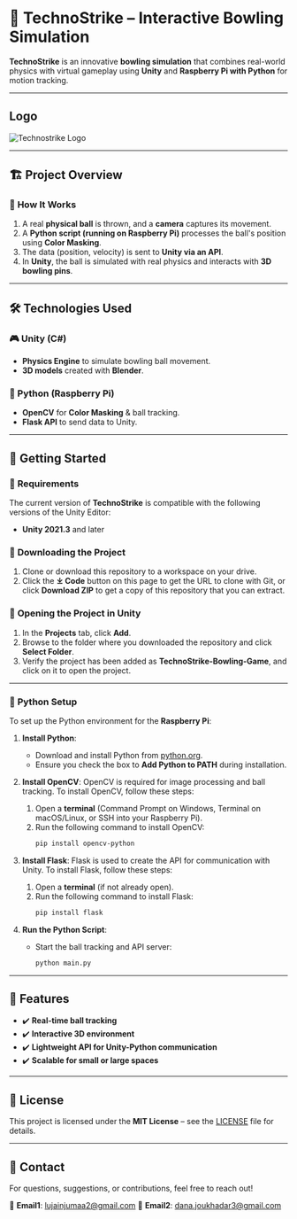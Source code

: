 # 🎳 TechnoStrike – Interactive Bowling Simulation  

**TechnoStrike** is an innovative **bowling simulation** that combines real-world physics with virtual gameplay using **Unity** and **Raspberry Pi with Python** for motion tracking.  

---

## Logo  
![Technostrike Logo](./images/Technostrike_logo.png)  

---

## 🏗 Project Overview  

### 🔹 **How It Works**  
1. A real **physical ball** is thrown, and a **camera** captures its movement.  
2. A **Python script (running on Raspberry Pi)** processes the ball's position using **Color Masking**.  
3. The data (position, velocity) is sent to **Unity via an API**.  
4. In **Unity**, the ball is simulated with real physics and interacts with **3D bowling pins**.  

---

## 🛠 Technologies Used  

### 🎮 Unity (C#)  
- **Physics Engine** to simulate bowling ball movement.  
- **3D models** created with **Blender**.  

### 🐍 Python (Raspberry Pi)  
- **OpenCV** for **Color Masking** & ball tracking.  
- **Flask API** to send data to Unity.  

---

## 🚀 Getting Started  

### 🔹 **Requirements**  
The current version of **TechnoStrike** is compatible with the following versions of the Unity Editor:  
- **Unity 2021.3** and later  

### 🔹 **Downloading the Project**  
1. Clone or download this repository to a workspace on your drive.  
2. Click the **⤓ Code** button on this page to get the URL to clone with Git, or click **Download ZIP** to get a copy of this repository that you can extract.  

### 🔹 **Opening the Project in Unity**  
1. In the **Projects** tab, click **Add**.  
2. Browse to the folder where you downloaded the repository and click **Select Folder**.  
3. Verify the project has been added as **TechnoStrike-Bowling-Game**, and click on it to open the project.  

---

### 🔹 **Python Setup**  
To set up the Python environment for the **Raspberry Pi**:

1. **Install Python**:
   - Download and install Python from [python.org](https://www.python.org/).
   - Ensure you check the box to **Add Python to PATH** during installation.

2. **Install OpenCV**:
   OpenCV is required for image processing and ball tracking. To install OpenCV, follow these steps:
   1. Open a **terminal** (Command Prompt on Windows, Terminal on macOS/Linux, or SSH into your Raspberry Pi).
   2. Run the following command to install OpenCV:
      ```bash
      pip install opencv-python
      ```

3. **Install Flask**:
   Flask is used to create the API for communication with Unity. To install Flask, follow these steps:
   1. Open a **terminal** (if not already open).
   2. Run the following command to install Flask:
      ```bash
      pip install flask
      ```

4. **Run the Python Script**:
   - Start the ball tracking and API server:
     ```bash
     python main.py
     ```
---

## 🎯 Features  

- ✔️ **Real-time ball tracking**  
- ✔️ **Interactive 3D environment**  
- ✔️ **Lightweight API for Unity-Python communication**  
- ✔️ **Scalable for small or large spaces**  

---

## 📝 License  

This project is licensed under the **MIT License** – see the [LICENSE](./LICENSE) file for details.  

---

## 📢 Contact  

For questions, suggestions, or contributions, feel free to reach out!  

📧 **Email1**: lujainjumaa2@gmail.com
📧 **Email2**: dana.joukhadar3@gmail.com